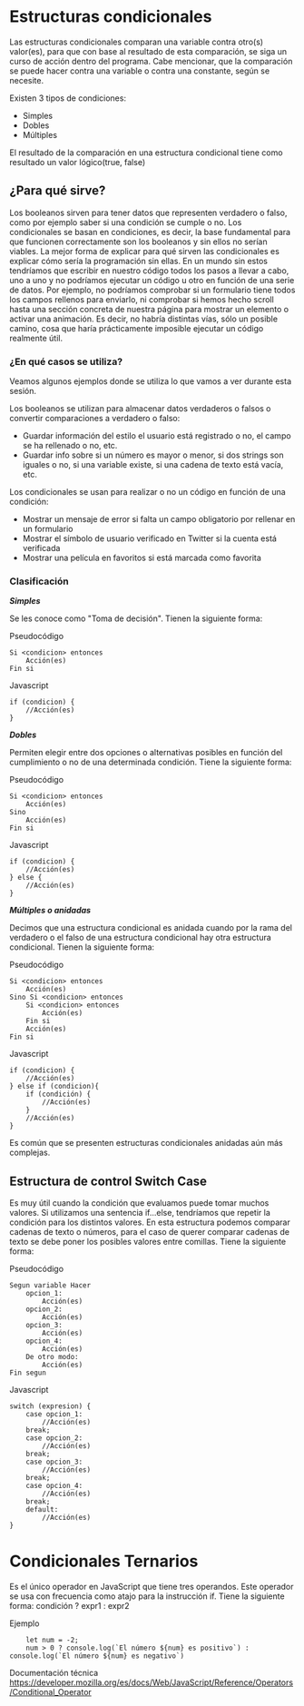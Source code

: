 # Estructuras condicionales

Las estructuras condicionales comparan una variable contra otro(s) valor(es), para que con base al resultado de esta comparación, se siga un curso de acción dentro del programa. Cabe mencionar, que la comparación se puede hacer contra una variable o contra una constante, según se necesite.

Existen 3 tipos de condiciones:
- Simples
- Dobles
- Múltiples

El resultado de la comparación en una estructura condicional tiene como resultado un valor lógico(true, false)

## ¿Para qué sirve?
Los booleanos sirven para tener datos que representen verdadero o falso, como por ejemplo saber si una condición se cumple o no. Los condicionales se basan en condiciones, es decir, la base fundamental para que funcionen correctamente son los booleanos y sin ellos no serían viables.
La mejor forma de explicar para qué sirven las condicionales es explicar cómo sería la programación sin ellas. En un mundo sin estos tendríamos que escribir en nuestro código todos los pasos a llevar a cabo, uno a uno y no podríamos ejecutar un código u otro en función de una serie de datos. Por ejemplo, no podríamos comprobar si un formulario tiene todos los campos rellenos para enviarlo, ni comprobar si hemos hecho scroll hasta una sección concreta de nuestra página para mostrar un elemento o activar una animación. Es decir, no habría distintas vías, sólo un posible camino, cosa que haría prácticamente imposible ejecutar un código realmente útil.

### ¿En qué casos se utiliza?
Veamos algunos ejemplos donde se utiliza lo que vamos a ver durante esta sesión.

Los booleanos se utilizan para almacenar datos verdaderos o falsos o convertir comparaciones a verdadero o falso:
- Guardar información del estilo el usuario está registrado o no, el campo se ha rellenado o no, etc.
- Guardar info sobre si un número es mayor o menor, si dos strings son iguales o no, si una variable existe, si una cadena de texto está vacía, etc.

Los condicionales se usan para realizar o no un código en función de una condición:
- Mostrar un mensaje de error si falta un campo obligatorio por rellenar en un formulario
- Mostrar el símbolo de usuario verificado en Twitter si la cuenta está verificada
- Mostrar una película en favoritos si está marcada como favorita

### Clasificación
***Simples***

Se les conoce como "Toma de decisión". Tienen la siguiente forma:

Pseudocódigo
~~~
Si <condicion> entonces
    Acción(es)
Fin si
~~~

Javascript
~~~
if (condicion) {
    //Acción(es)
}
~~~

***Dobles*** 

Permiten elegir entre dos opciones o alternativas posibles en función del cumplimiento o no de una determinada condición.
Tiene la siguiente forma:

Pseudocódigo
~~~
Si <condicion> entonces
    Acción(es)
Sino
    Acción(es)
Fin si
~~~

Javascript
~~~
if (condicion) {
    //Acción(es)
} else {
    //Acción(es)
}
~~~

***Múltiples o anidadas***

Decimos que una estructura condicional es anidada cuando por la rama del verdadero o el falso de una estructura condicional hay otra estructura condicional. Tienen la siguiente forma:

Pseudocódigo
~~~
Si <condicion> entonces
    Acción(es)
Sino Si <condicion> entonces
    Si <condicion> entonces
        Acción(es)
    Fin si
    Acción(es)
Fin si
~~~

Javascript
~~~
if (condicion) {
    //Acción(es)
} else if (condicion){
    if (condición) {
        //Acción(es)
    }
    //Acción(es)
}
~~~

Es común que se presenten estructuras condicionales anidadas aún más complejas.


## Estructura de control Switch Case

Es muy útil cuando la condición que evaluamos puede tomar muchos valores. Si utilizamos una sentencia if...else, tendríamos que repetir la condición para los distintos valores. En esta estructura podemos comparar cadenas de texto o números, para el caso de querer comparar cadenas de texto se debe poner los posibles valores entre comillas. Tiene la siguiente forma: 


Pseudocódigo
~~~
Segun variable Hacer
    opcion_1:
        Acción(es)
    opcion_2:
        Acción(es)
    opcion_3:
        Acción(es)
    opcion_4:
        Acción(es)
    De otro modo:
        Acción(es)
Fin segun
~~~

Javascript
~~~
switch (expresion) {
    case opcion_1:
        //Acción(es)
    break;
    case opcion_2:
        //Acción(es)
    break;
    case opcion_3:
        //Acción(es)
    break;
    case opcion_4:
        //Acción(es)
    break;
    default: 
        //Acción(es)
}
~~~
           

# Condicionales Ternarios

Es el único operador en JavaScript que tiene tres operandos. Este operador se usa con frecuencia como atajo para la instrucción if. Tiene la siguiente forma: condición ? expr1 : expr2 

Ejemplo
~~~
    let num = -2;
    num > 0 ? console.log(`El número ${num} es positivo`) : console.log(`El número ${num} es negativo`)
~~~
Documentación técnica https://developer.mozilla.org/es/docs/Web/JavaScript/Reference/Operators/Conditional_Operator
